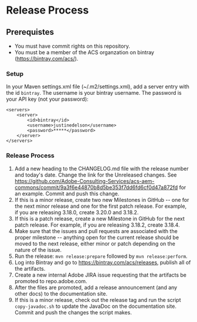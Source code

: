 # Release Process

## Prerequistes

* You must have commit rights on this repository.
* You must be a member of the ACS organzation on bintray (https://bintray.com/acs/).

### Setup

In your Maven settings.xml file (~/.m2/settings.xml), add a server entry with the id `bintray`. The username is your bintray username.
The password is your API key (not your password):

    <servers>
        <server>
            <id>bintray</id>
            <username>justinedelson</username>
            <password>*****</password>
        </server>
    </servers>

### Release Process

1. Add a new heading to the CHANGELOG.md file with the release number and today's date. Change the link for the Unreleased changes. See https://github.com/Adobe-Consulting-Services/acs-aem-commons/commit/9a3f6e44870b8d5be353f7dd6fd6cf0d47a872fd for an example. Commit and push this change.
2. If this is a minor release, create two new Milestones in GitHub -- one for the next minor release and one for the first patch release. For example,
if you are releasing 3.18.0, create 3.20.0 and 3.18.2.
3. If this is a patch release, create a new Milestone in GitHub for the next patch release. For example, if you are releasing 3.18.2, create 3.18.4.
4. Make sure that the issues and pull requests are associated with the proper milestone -- anything open for the current release should be moved to the next release, either minor or patch depending on the nature of the issue.
5. Run the release: `mvn release:prepare` followed by `mvn release:perform`.
6. Log into Bintray and go to https://bintray.com/acs/releases, publish all of the artifacts.
7. Create a new internal Adobe JIRA issue requesting that the artifacts be promoted to repo.adobe.com.
8. After the files are promoted, add a release announcement (and any other docs) to the documentation site.
9. If this is a minor release, check out the release tag and run the script `copy-javadoc.sh` to update the JavaDoc on the documentation site. Commit and push the changes the script makes.
